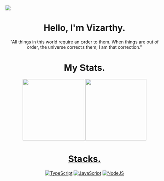 <div>
  <img  src="https://lh3.googleusercontent.com/QUhTQEr6Yi9L7q2khH5HgMq22Kj1h3FuCt1ElEKaAU6s6CkRt39pKbIDuVBUC8_ksw-r8CT2oEKfnnqgog_oW8v7732cwWK2jUT23dE=w1080">
</div>

<div align="center">
  <h1 >Hello, I'm Vizarthy.</h1>
</div>

<div align="center">
  <p>"All things in this world require an order to them. When things are out of order, the universe corrects them; I am that correction."</p>
</div>

<div align="center">
  <h1 >My Stats.</h1>
</div>

<div align="center", style="display: inline_block">
  <a href="https://github.com/Vizarthy">
  <img height="195em" src="https://github-readme-stats.vercel.app/api?username=Vizarthy&show_icons=true&theme=midnight-purple&include_all_commits=true&count_private=true" />
  <img height="195em" src="https://github-readme-stats.vercel.app/api/top-langs/?username=Vizarthy&layout=compact&theme=midnight-purple" />
</div>
  
 <div align="center">
  <h1 >Stacks.</h1>
</div>
  
 <div align="center", style="display: inline_block">
     <img align="center" alt="TypeScript" src="https://img.shields.io/badge/typescript-blue?style=for-the-badge&logo=css3&logoColor=white">
     <img align="center" alt="JavaScript" src="https://img.shields.io/badge/JavaScript-F7DF1E?style=for-the-badge&logo=javascript&logoColor=black">
     <img align="center" alt="NodeJS" src="https://img.shields.io/badge/Node.js-43853D?style=for-the-badge&logo=node.js&logoColor=white">
     <!--<img align="center" alt="React" src="https://img.shields.io/badge/React-20232A?style=for-the-badge&logo=react&logoColor=61DAFB">-->
  </div>
